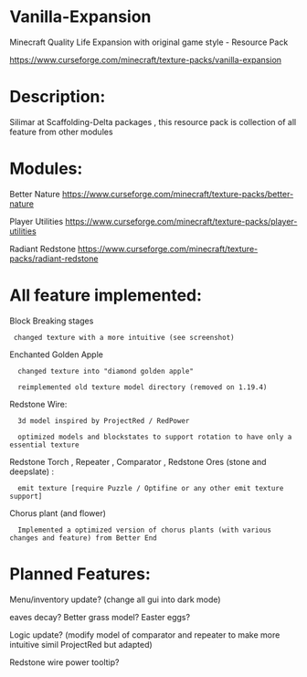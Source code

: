 # Vanilla-Expansion
Minecraft Quality Life Expansion with original game style - Resource Pack

https://www.curseforge.com/minecraft/texture-packs/vanilla-expansion

# Description:

Silimar at Scaffolding-Delta packages , this resource pack is collection of all feature from other modules

 

# Modules:

Better Nature
https://www.curseforge.com/minecraft/texture-packs/better-nature

Player Utilities
https://www.curseforge.com/minecraft/texture-packs/player-utilities

Radiant Redstone
https://www.curseforge.com/minecraft/texture-packs/radiant-redstone
 

# All feature implemented:

 

Block Breaking stages

     changed texture with a more intuitive (see screenshot)

 

Enchanted Golden Apple

      changed texture into "diamond golden apple"

      reimplemented old texture model directory (removed on 1.19.4) 

 

Redstone Wire:

      3d model inspired by ProjectRed / RedPower

      optimized models and blockstates to support rotation to have only a essential texture

 

Redstone Torch ,  Repeater , Comparator , Redstone Ores (stone and deepslate) :

      emit texture [require Puzzle / Optifine or any other emit texture support]

 

Chorus plant (and flower) 

      Implemented a optimized version of chorus plants (with various changes and feature) from Better End

 

 

# Planned Features:

 

Menu/inventory update? (change all gui into dark mode)

eaves decay? Better grass model? Easter eggs? 

Logic update? (modify model of comparator and repeater to make more intuitive simil ProjectRed but adapted)

Redstone wire power tooltip?
